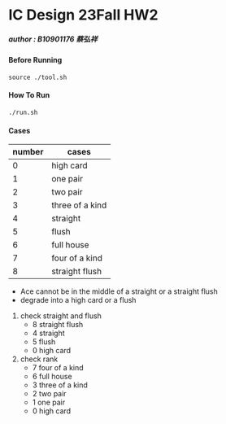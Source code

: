 # IC Design 23Fall HW2
##### author : B10901176 蔡弘祥

#### Before Running
```shell
source ./tool.sh
```

#### How To Run
```shell
./run.sh
```

#### Cases
|number  |cases          |
|--------|---------------|
|0       |high card      |
|1       |one pair       |
|2       |two pair       |
|3       |three of a kind|
|4       |straight       |
|5       |flush          |
|6       |full house     |
|7       |four of a kind |
|8       |straight flush |

* Ace cannot be in the middle of a straight or a straight flush
* degrade into a high card or a flush

1. check straight and flush
    - 8 straight flush
    - 4 straight
    - 5 flush
    - 0 high card
2. check rank 
    - 7 four of a kind
    - 6 full house
    - 3 three of a kind
    - 2 two pair
    - 1 one pair
    - 0 high card

